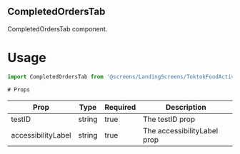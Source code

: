 ## CompletedOrdersTab
CompletedOrdersTab component.

# Usage
```js
import CompletedOrdersTab from '@screens/LandingScreens/ToktokFoodActivities/tabs/CompletedOrdersTab';

# Props
```
Prop                      | Type                  | Required                | Description
--------------------------|-----------------------|-------------------------|--------------------------
testID                    | string                | true                    | The testID prop
accessibilityLabel        | string                | true                    | The accessibilityLabel prop

